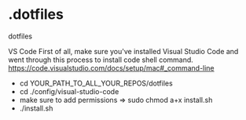 # .dotfiles
dotfiles



VS Code
First of all, make sure you've installed Visual Studio Code and went through this process to install code shell command.
https://code.visualstudio.com/docs/setup/mac#_command-line


- cd YOUR_PATH_TO_ALL_YOUR_REPOS/dotfiles
- cd ./config/visual-studio-code
- make sure to add permissions => sudo chmod a+x install.sh
- ./install.sh

